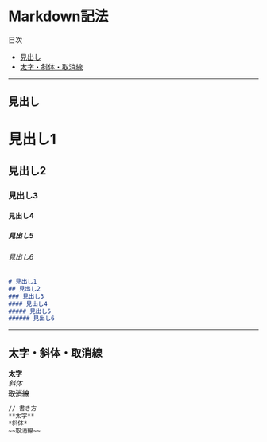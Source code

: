 # Markdown記法

目次
- [見出し](#見出し)
- [太字・斜体・取消線](#太字斜体取消線)

---

## 見出し
# 見出し1
## 見出し2
### 見出し3
#### 見出し4
##### 見出し5
###### 見出し6

```markdown
# 見出し1
## 見出し2
### 見出し3
#### 見出し4
##### 見出し5
###### 見出し6
```
---

## 太字・斜体・取消線

**太字** <br/>
*斜体* <br/>
~~取消線~~ <br/>

```markdown
// 書き方
**太字**
*斜体*
~~取消線~~
```



